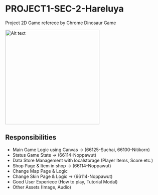 # PROJECT1-SEC-2-Hareluya

Project 2D Game referece by Chrome Dinosaur Game

<img src="https://github.com/user-attachments/assets/1f5fed11-728f-44f8-a254-980928409c30" alt="Alt text" width="300" />


## Responsibilities
- Main Game Logic using Canvas -> (66125-Suchai, 66100-Nitikorn)
- Status Game State -> (66114-Noppawut)
- Data Store Management with localstorage (Player Items, Score etc.) 
- Shop Page & Item in shop -> (66114-Noppawut)
- Change Map Page & Logic
- Change Skin Page & Logic -> (66114-Noppawut)
- Good User Experiece (How to play, Tutorial Modal)
- Other Assets (Image, Audio)

